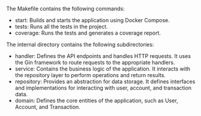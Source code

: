 The Makefile contains the following commands:
- start: Builds and starts the application using Docker Compose.
- tests: Runs all the tests in the project.
- coverage: Runs the tests and generates a coverage report.

The internal directory contains the following subdirectories:
- handler: Defines the API endpoints and handles HTTP requests. It uses the Gin framework to route requests to the appropriate handlers.
- service: Contains the business logic of the application. It interacts with the repository layer to perform operations and return results.
- repository: Provides an abstraction for data storage. It defines interfaces and implementations for interacting with user, account, and transaction data.
- domain: Defines the core entities of the application, such as User, Account, and Transaction.
